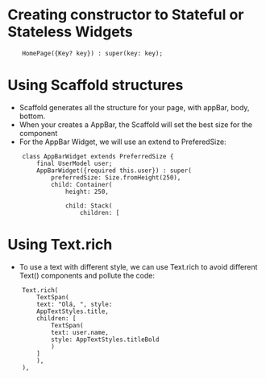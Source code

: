 # Creating constructor to Stateful or Stateless Widgets
```
    HomePage({Key? key}) : super(key: key);
```

# Using Scaffold structures
-   Scaffold generates all the structure for your page, with appBar, body, bottom.
-   When your creates a AppBar, the Scaffold will set the best size for the component
-   For the AppBar Widget, we will use an extend to PreferedSize:
```
    class AppBarWidget extends PreferredSize {
        final UserModel user;
        AppBarWidget({required this.user}) : super(
            preferredSize: Size.fromHeight(250),
            child: Container(
                height: 250,
      
                child: Stack(
                    children: [
```

# Using Text.rich
-   To use a text with different style, we can use Text.rich to avoid different Text() components and pollute the code:

```
    Text.rich(
        TextSpan(
        text: "Olá, ", style: 
        AppTextStyles.title,
        children: [
            TextSpan(
            text: user.name,
            style: AppTextStyles.titleBold
            )
        ]
        ),
    ),
```